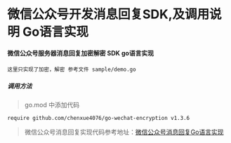 # 微信公众号开发消息回复SDK,及调用说明 Go语言实现

#### 微信公众号服务器消息回复加密解密 SDK go语言实现
    这里只实现了加密，解密 参考文件 sample/demo.go

##### 调用方法
> go.mod 中添加代码
```
require github.com/chenxue4076/go-wechat-encryption v1.3.6
```

> 微信公众号消息回复实现代码参考地址：[微信公众号消息回复Go语言实现](http://blog.windigniter.com/2019/11/go-wechat-encryption/)

